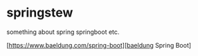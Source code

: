 # springstew

something about spring springboot etc.

[https://www.baeldung.com/spring-boot][baeldung Spring Boot]

[baeldung Spring Boot]: https://www.baeldung.com/spring-boot